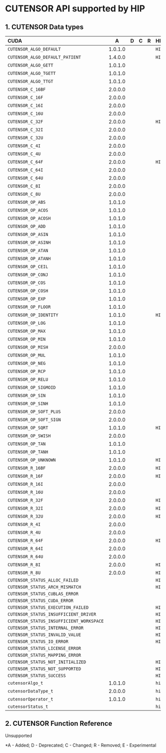 # CUTENSOR API supported by HIP

## **1. CUTENSOR Data types**

|**CUDA**|**A**|**D**|**C**|**R**|**HIP**|**A**|**D**|**C**|**R**|**E**|
|:--|:-:|:-:|:-:|:-:|:--|:-:|:-:|:-:|:-:|:-:|
|`CUTENSOR_ALGO_DEFAULT`|1.0.1.0| | | |`HIPTENSOR_ALGO_DEFAULT`|5.7.0| | | | |
|`CUTENSOR_ALGO_DEFAULT_PATIENT`|1.4.0.0| | | |`HIPTENSOR_ALGO_DEFAULT_PATIENT`|5.7.0| | | | |
|`CUTENSOR_ALGO_GETT`|1.0.1.0| | | | | | | | | |
|`CUTENSOR_ALGO_TGETT`|1.0.1.0| | | | | | | | | |
|`CUTENSOR_ALGO_TTGT`|1.0.1.0| | | | | | | | | |
|`CUTENSOR_C_16BF`|2.0.0.0| | | | | | | | | |
|`CUTENSOR_C_16F`|2.0.0.0| | | | | | | | | |
|`CUTENSOR_C_16I`|2.0.0.0| | | | | | | | | |
|`CUTENSOR_C_16U`|2.0.0.0| | | | | | | | | |
|`CUTENSOR_C_32F`|2.0.0.0| | | |`HIPTENSOR_COMPUTE_C32F`|6.1.0| | | | |
|`CUTENSOR_C_32I`|2.0.0.0| | | | | | | | | |
|`CUTENSOR_C_32U`|2.0.0.0| | | | | | | | | |
|`CUTENSOR_C_4I`|2.0.0.0| | | | | | | | | |
|`CUTENSOR_C_4U`|2.0.0.0| | | | | | | | | |
|`CUTENSOR_C_64F`|2.0.0.0| | | |`HIPTENSOR_COMPUTE_C64F`|5.7.0| | | | |
|`CUTENSOR_C_64I`|2.0.0.0| | | | | | | | | |
|`CUTENSOR_C_64U`|2.0.0.0| | | | | | | | | |
|`CUTENSOR_C_8I`|2.0.0.0| | | | | | | | | |
|`CUTENSOR_C_8U`|2.0.0.0| | | | | | | | | |
|`CUTENSOR_OP_ABS`|1.0.1.0| | | | | | | | | |
|`CUTENSOR_OP_ACOS`|1.0.1.0| | | | | | | | | |
|`CUTENSOR_OP_ACOSH`|1.0.1.0| | | | | | | | | |
|`CUTENSOR_OP_ADD`|1.0.1.0| | | | | | | | | |
|`CUTENSOR_OP_ASIN`|1.0.1.0| | | | | | | | | |
|`CUTENSOR_OP_ASINH`|1.0.1.0| | | | | | | | | |
|`CUTENSOR_OP_ATAN`|1.0.1.0| | | | | | | | | |
|`CUTENSOR_OP_ATANH`|1.0.1.0| | | | | | | | | |
|`CUTENSOR_OP_CEIL`|1.0.1.0| | | | | | | | | |
|`CUTENSOR_OP_CONJ`|1.0.1.0| | | | | | | | | |
|`CUTENSOR_OP_COS`|1.0.1.0| | | | | | | | | |
|`CUTENSOR_OP_COSH`|1.0.1.0| | | | | | | | | |
|`CUTENSOR_OP_EXP`|1.0.1.0| | | | | | | | | |
|`CUTENSOR_OP_FLOOR`|1.0.1.0| | | | | | | | | |
|`CUTENSOR_OP_IDENTITY`|1.0.1.0| | | |`HIPTENSOR_OP_IDENTITY`|5.7.0| | | | |
|`CUTENSOR_OP_LOG`|1.0.1.0| | | | | | | | | |
|`CUTENSOR_OP_MAX`|1.0.1.0| | | | | | | | | |
|`CUTENSOR_OP_MIN`|1.0.1.0| | | | | | | | | |
|`CUTENSOR_OP_MISH`|2.0.0.0| | | | | | | | | |
|`CUTENSOR_OP_MUL`|1.0.1.0| | | | | | | | | |
|`CUTENSOR_OP_NEG`|1.0.1.0| | | | | | | | | |
|`CUTENSOR_OP_RCP`|1.0.1.0| | | | | | | | | |
|`CUTENSOR_OP_RELU`|1.0.1.0| | | | | | | | | |
|`CUTENSOR_OP_SIGMOID`|1.0.1.0| | | | | | | | | |
|`CUTENSOR_OP_SIN`|1.0.1.0| | | | | | | | | |
|`CUTENSOR_OP_SINH`|1.0.1.0| | | | | | | | | |
|`CUTENSOR_OP_SOFT_PLUS`|2.0.0.0| | | | | | | | | |
|`CUTENSOR_OP_SOFT_SIGN`|2.0.0.0| | | | | | | | | |
|`CUTENSOR_OP_SQRT`|1.0.1.0| | | |`HIPTENSOR_OP_SQRT`|6.2.0| | | | |
|`CUTENSOR_OP_SWISH`|2.0.0.0| | | | | | | | | |
|`CUTENSOR_OP_TAN`|1.0.1.0| | | | | | | | | |
|`CUTENSOR_OP_TANH`|1.0.1.0| | | | | | | | | |
|`CUTENSOR_OP_UNKNOWN`|1.0.1.0| | | |`HIPTENSOR_OP_UNKNOWN`|5.7.0| | | | |
|`CUTENSOR_R_16BF`|2.0.0.0| | | |`HIPTENSOR_COMPUTE_16BF`|5.7.0| | | | |
|`CUTENSOR_R_16F`|2.0.0.0| | | |`HIPTENSOR_COMPUTE_16F`|5.7.0| | | | |
|`CUTENSOR_R_16I`|2.0.0.0| | | | | | | | | |
|`CUTENSOR_R_16U`|2.0.0.0| | | | | | | | | |
|`CUTENSOR_R_32F`|2.0.0.0| | | |`HIPTENSOR_COMPUTE_32F`|5.7.0| | | | |
|`CUTENSOR_R_32I`|2.0.0.0| | | |`HIPTENSOR_COMPUTE_32I`|5.7.0| | | | |
|`CUTENSOR_R_32U`|2.0.0.0| | | |`HIPTENSOR_COMPUTE_32U`|5.7.0| | | | |
|`CUTENSOR_R_4I`|2.0.0.0| | | | | | | | | |
|`CUTENSOR_R_4U`|2.0.0.0| | | | | | | | | |
|`CUTENSOR_R_64F`|2.0.0.0| | | |`HIPTENSOR_COMPUTE_64F`|5.7.0| | | | |
|`CUTENSOR_R_64I`|2.0.0.0| | | | | | | | | |
|`CUTENSOR_R_64U`|2.0.0.0| | | | | | | | | |
|`CUTENSOR_R_8I`|2.0.0.0| | | |`HIPTENSOR_COMPUTE_8I`|5.7.0| | | | |
|`CUTENSOR_R_8U`|2.0.0.0| | | |`HIPTENSOR_COMPUTE_8U`|5.7.0| | | | |
|`CUTENSOR_STATUS_ALLOC_FAILED`| | | | |`HIPTENSOR_STATUS_ALLOC_FAILED`| | | | | |
|`CUTENSOR_STATUS_ARCH_MISMATCH`| | | | |`HIPTENSOR_STATUS_ARCH_MISMATCH`| | | | | |
|`CUTENSOR_STATUS_CUBLAS_ERROR`| | | | | | | | | | |
|`CUTENSOR_STATUS_CUDA_ERROR`| | | | | | | | | | |
|`CUTENSOR_STATUS_EXECUTION_FAILED`| | | | |`HIPTENSOR_STATUS_EXECUTION_FAILED`| | | | | |
|`CUTENSOR_STATUS_INSUFFICIENT_DRIVER`| | | | |`HIPTENSOR_STATUS_INSUFFICIENT_DRIVER`| | | | | |
|`CUTENSOR_STATUS_INSUFFICIENT_WORKSPACE`| | | | |`HIPTENSOR_STATUS_INSUFFICIENT_WORKSPACE`| | | | | |
|`CUTENSOR_STATUS_INTERNAL_ERROR`| | | | |`HIPTENSOR_STATUS_INTERNAL_ERROR`| | | | | |
|`CUTENSOR_STATUS_INVALID_VALUE`| | | | |`HIPTENSOR_STATUS_INVALID_VALUE`| | | | | |
|`CUTENSOR_STATUS_IO_ERROR`| | | | |`HIPTENSOR_STATUS_IO_ERROR`| | | | | |
|`CUTENSOR_STATUS_LICENSE_ERROR`| | | | | | | | | | |
|`CUTENSOR_STATUS_MAPPING_ERROR`| | | | | | | | | | |
|`CUTENSOR_STATUS_NOT_INITIALIZED`| | | | |`HIPTENSOR_STATUS_NOT_INITIALIZED`| | | | | |
|`CUTENSOR_STATUS_NOT_SUPPORTED`| | | | |`HIPTENSOR_STATUS_NOT_SUPPORTED`| | | | | |
|`CUTENSOR_STATUS_SUCCESS`| | | | |`HIPTENSOR_STATUS_SUCCESS`| | | | | |
|`cutensorAlgo_t`|1.0.1.0| | | |`hiptensorAlgo_t`|5.7.0| | | | |
|`cutensorDataType_t`|2.0.0.0| | | |`hiptensorComputeType_t`|5.7.0| | | | |
|`cutensorOperator_t`|1.0.1.0| | | |`hiptensorOperator_t`|5.7.0| | | | |
|`cutensorStatus_t`| | | | |`hiptensorStatus_t`| | | | | |

## **2. CUTENSOR Function Reference**

Unsupported


\*A - Added; D - Deprecated; C - Changed; R - Removed; E - Experimental